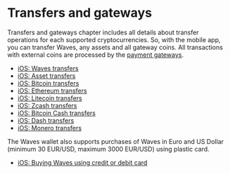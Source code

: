 # Transfers and gateways

Transfers and gateways chapter includes all details about transfer operations for each supported cryptocurrencies. So, with the mobile app, you can transfer Waves, any assets and all gateway coins. All transactions with external coins are processed by the [payment gateways](/waves-client/frequently-asked-questions-faq/transfers-and-gateways/payment-gateway.md).

* [iOS: Waves transfers](transfers-and-gateways/waves-transfers.md)
* [iOS: Asset transfers](transfers-and-gateways/asset-transfers.md)
* [iOS: Bitcoin transfers](transfers-and-gateways/bitcoin-transfers.md)
* [iOS: Ethereum transfers](transfers-and-gateways/ethereum-transfers.md)
* [iOS: Litecoin transfers](transfers-and-gateways/litecoin-transfers.md)
* [iOS: Zcash transfers](transfers-and-gateways/zcash-transfers.md)
* [iOS: Bitcoin Cash transfers](transfers-and-gateways/bitcoin-cash-transfers.md)
* [iOS: Dash transfers](transfers-and-gateways/dash-transfers.md)
* [iOS: Monero transfers](transfers-and-gateways/monero-transfers.md)

The Waves wallet also supports purchases of Waves in Euro and US Dollar (minimum 30 EUR/USD, maximum 3000 EUR/USD) using plastic card.

* [iOS: Buying Waves using credit or debit card](transfers-and-gateways/buying-waves-using-card.md)
